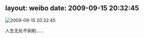 layout: weibo
date: 2009-09-15 20:32:45
---
<meta name="referrer" content="no-referrer" />

<img src="/images/favicon.ico" style="float: left;"/>2009-09-15 20:32:45

人生无处不剥削……

